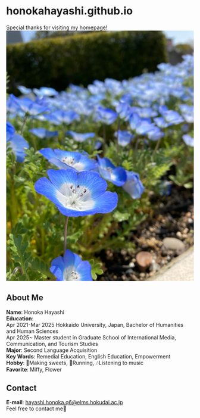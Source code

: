 # honokahayashi.github.io

Special thanks for visiting my homepage!
![image](/IMG_0837.JPG)

## About Me
**Name**: Honoka Hayashi  
**Education**:  
Apr 2021-Mar 2025 Hokkaido University, Japan, Bachelor of Humanities and Human Sciences  
Apr 2025~ Master student in Graduate School of International Media, Communication, and Tourism Studies  
**Major**: Second Language Acquisition  
**Key Words**: Remedial Education, English Education, Empowerment  
**Hobby**: 🍰Making sweets, 🏃Running, 🎶Listening to music  
**Favorite**: Miffy, Flower  

## Contact
**E-mail**: hayashi.honoka.q6@elms.hokudai.ac.jp  
Feel free to contact me🌱
